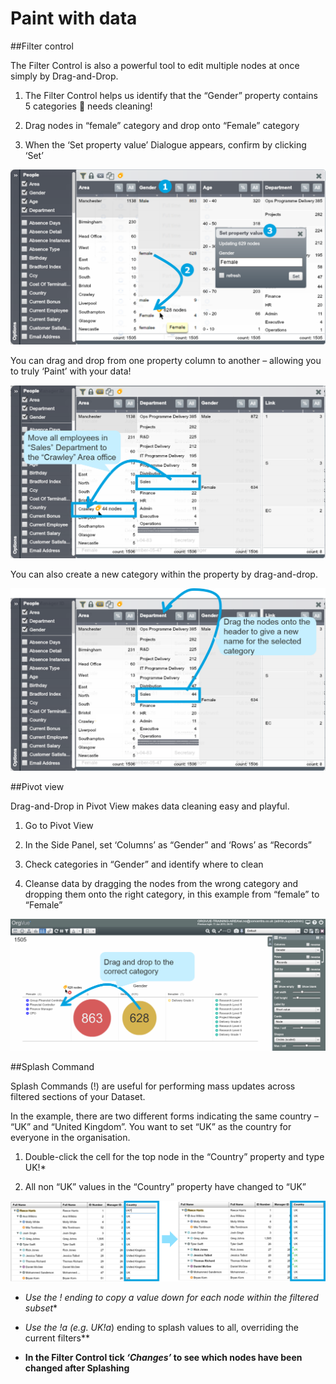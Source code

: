 # Paint with data

##Filter control

The Filter Control is also a powerful tool to edit multiple nodes at once simply by Drag-and-Drop.

1. The Filter Control helps us identify that the “Gender” property contains 5 categories  needs cleaning!

2. Drag nodes in “female” category and drop onto “Female” category

3. When the ‘Set property value’ Dialogue appears, confirm by clicking ‘Set’

![](4-008.filtercontrol.png)

You can drag and drop from one property column to another – allowing you to truly ‘Paint’ with your data!

![](4-009.filtercontrol2.png)

You can also create a new category within the property by drag-and-drop. 

![](4-010.filtercontrol3.png)

##Pivot view

Drag-and-Drop in Pivot View makes data cleaning easy and playful.

1. Go to Pivot View

2. In the Side Panel, set ‘Columns’ as “Gender” and ‘Rows’ as “Records”

3. Check categories in “Gender” and identify where to clean

4. Cleanse data by dragging the nodes from the wrong category and dropping them onto the right category, in this example from “female” to “Female”

![](4-011.pivotview.png)

##Splash Command

Splash Commands (!) are useful for performing mass updates across filtered sections of your Dataset. 

In the example, there are two different forms indicating the same country – “UK” and “United Kingdom”. You want to set “UK” as the country for everyone in the organisation. 

1. Double-click the cell for the top node in the “Country” property and type UK!*

2. All non “UK” values in the “Country” property have changed to “UK”

![](4-012.splashcommand.png)

* **Use the !* ending to copy a value down for each node within the filtered subset**

* **Use the !a* (e.g. UK!a*) ending to splash values to all, overriding the current filters**

* **In the Filter Control tick *‘Changes’*  to see which nodes have been changed after Splashing**
